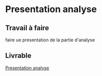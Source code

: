 # Presentation analyse

## Travail à faire 
 faire ue presentation de la partie d'analyse 
## Livrable
[Presentation analyse](https://docs.google.com/presentation/d/1KUGv-olXZvxoCPJ_JP3_YVRkvVy6sbhb2KPvn1_K9Uo/edit?usp=sharing)